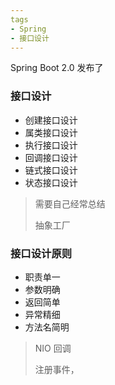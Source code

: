 ```yaml
---
tags
- Spring
- 接口设计
---
```




Spring Boot 2.0 发布了



### 接口设计

- 创建接口设计
- 属类接口设计
- 执行接口设计
- 回调接口设计
- 链式接口设计
- 状态接口设计



> 需要自己经常总结
>
> 抽象工厂

### 接口设计原则

- 职责单一
- 参数明确
- 返回简单
- 异常精细
- 方法名简明



>  NIO 回调
>
> 注册事件，